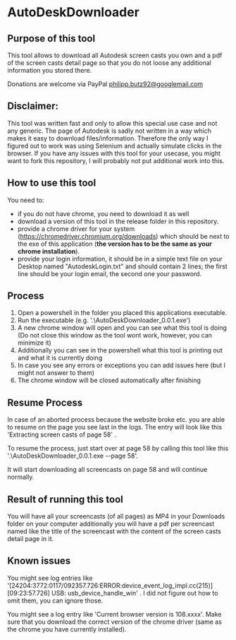 # AutoDeskDownloader

## Purpose of this tool
This tool allows to download all Autodesk screen casts you own and a pdf of the screen casts detail page so that you do not loose any additional information you stored there.

Donations are welcome via PayPal philipp.butz92@googlemail.com

## Disclaimer:
This tool was written fast and only to allow this special use case and not any generic. The page of Autodesk is sadly not written in a way which makes it easy to download files/information. Therefore the only way I figured out to work was using Selenium and actually simulate clicks in the browser. If you have any issues with this tool for your usecase, you might want to fork this repository, I will probably not put additional work into this.

## How to use this tool
You need to:
- if you do not have chrome, you need to download it as well
- download a version of this tool in the release folder in this repository.
- provide a chrome driver for your system (https://chromedriver.chromium.org/downloads) which should be next to the exe of this application (**the version has to be the same as your chrome installation**).
- provide your login information, it should be in a simple text file on your Desktop named "AutodeskLogin.txt" and should contain 2 lines; the first line should be your login email, the second one your password.

## Process
1) Open a powershell in the folder you placed this applications executable.
2) Run the executable (e.g. '.\AutoDeskDownloader_0.0.1.exe')
3) A new chrome window will open and you can see what this tool is doing (Do not close this window as the tool wont work, however, you can minimize it)
4) Additionally you can see in the powershell what this tool is printing out and what it is currently doing
5) In case you see any errors or exceptions you can add issues here (but I might not answer to them)
6) The chrome window will be closed automatically after finishing

## Resume Process
In case of an aborted process because the website broke etc. you are able to resume on the page you see last in the logs. The entry will look like this 'Extracting screen casts of page 58' .

To resume the process, just start over at page 58 by calling this tool like this '.\AutoDeskDownloader_0.0.1.exe --page 58'.

It will start downloading all screencasts on page 58 and will continue normally.

## Result of running this tool
You will have all your screencasts (of all pages) as MP4 in your Downloads folder on your computer additionally you will have a pdf per screencast named like the title of the screencast with the content of the screen casts detail page in it.

## Known issues
You might see log entries like '[24204:3772:0117/092357.726:ERROR:device_event_log_impl.cc(215)] [09:23:57.726] USB: usb_device_handle_win' . I did not figure out how to omit them, you can ignore those.

You might see a log entry like 'Current browser version is 108.xxxx'. Make sure that you download the correct version of the chrome driver (same as the chrome you have currently installed).